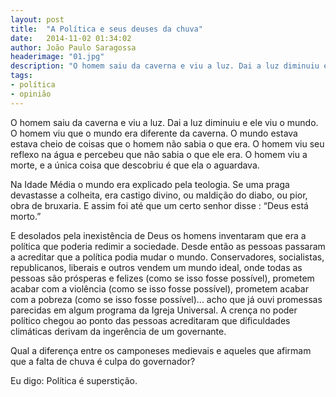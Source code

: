 ```yaml
---
layout: post
title:  "A Política e seus deuses da chuva"
date:   2014-11-02 01:34:02
author: João Paulo Saragossa
headerimage: "01.jpg"
description: "O homem saiu da caverna e viu a luz. Dai a luz diminuiu e ele viu o mundo. O homem viu que o mundo era diferente da caverna. O mundo estava estava cheio de coisas que o homem não sabia o que era. O homem viu seu reflexo na água e percebeu que não sabia o que ele era. O homem viu a morte, e a única coisa que descobriu é que ela o aguardava."
tags:
- política
- opinião
---
```

O homem saiu da caverna e viu a luz. Dai a luz diminuiu e ele viu o mundo. O homem viu que o mundo era diferente da caverna. O mundo estava estava cheio de coisas que o homem não sabia o que era. O homem viu seu reflexo na água e percebeu que não sabia o que ele era. O homem viu a morte, e a única coisa que descobriu é que ela o aguardava.

Na Idade Média o mundo era explicado pela teologia. Se uma praga devastasse a colheita, era castigo divino, ou maldição do diabo, ou pior, obra de bruxaria. E assim foi até que um certo senhor disse : “Deus está morto.”

E desolados pela inexistência de Deus os homens inventaram que era a política que poderia redimir a sociedade. Desde então as pessoas passaram a acreditar que a política podia mudar o mundo. Conservadores, socialistas, republicanos, liberais e outros vendem um mundo ideal, onde todas as pessoas são prósperas e felizes (como se isso fosse possível), prometem acabar com a violência (como se isso fosse possível), prometem acabar com a pobreza (como se isso fosse possível)... acho que já ouvi promessas parecidas em algum programa da Igreja Universal. A crença no poder político chegou ao ponto das pessoas acreditaram que dificuldades climáticas derivam da ingerência de um governante.

Qual a diferença entre os camponeses medievais e aqueles que afirmam que a falta de chuva é culpa do governador?

Eu digo: Política é superstição.